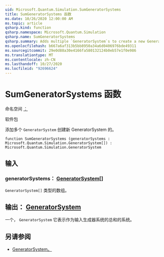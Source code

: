 ```yaml
---
uid: Microsoft.Quantum.Simulation.SumGeneratorSystems
title: SumGeneratorSystems 函数
ms.date: 10/26/2020 12:00:00 AM
ms.topic: article
qsharp.kind: function
qsharp.namespace: Microsoft.Quantum.Simulation
qsharp.name: SumGeneratorSystems
qsharp.summary: Adds multiple `GeneratorSystem`s to create a new GeneratorSystem.
ms.openlocfilehash: b667a6af313b5bb8950a34a6d0406976bde49311
ms.sourcegitcommit: 29e0d88a30e4166fa580132124b0eb57e1f0e986
ms.translationtype: MT
ms.contentlocale: zh-CN
ms.lasthandoff: 10/27/2020
ms.locfileid: "92696624"
---
```

# <a name="sumgeneratorsystems-function"></a>SumGeneratorSystems 函数

命名空间 [：](xref:Microsoft.Quantum.Simulation)

软件包 [](https://nuget.org/packages/)


添加多个 `GeneratorSystem` 创建新 GeneratorSystem 的。

```qsharp
function SumGeneratorSystems (generatorSystems : Microsoft.Quantum.Simulation.GeneratorSystem[]) : Microsoft.Quantum.Simulation.GeneratorSystem
```


## <a name="input"></a>输入

### <a name="generatorsystems--generatorsystem"></a>generatorSystems： [GeneratorSystem](xref:Microsoft.Quantum.Simulation.GeneratorSystem)[]

`GeneratorSystem[]` 类型的数组。



## <a name="output--generatorsystem"></a>输出： [GeneratorSystem](xref:Microsoft.Quantum.Simulation.GeneratorSystem)

一个， `GeneratorSystem` 它表示作为输入生成器系统的总和的系统。

## <a name="see-also"></a>另请参阅

- [GeneratorSystem。](xref:Microsoft.Quantum.Simulation.GeneratorSystem)